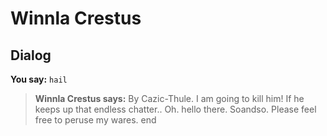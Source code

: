 # Winnla Crestus
## Dialog

**You say:** `hail`



>**Winnla Crestus says:** By Cazic-Thule. I am going to kill him!  If he keeps up that endless chatter.. Oh. hello there. Soandso.  Please feel free to peruse my wares.
end





